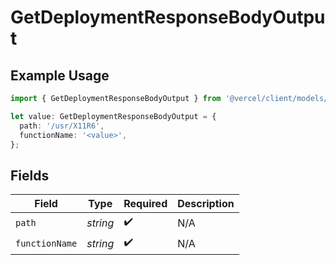 # GetDeploymentResponseBodyOutput

## Example Usage

```typescript
import { GetDeploymentResponseBodyOutput } from '@vercel/client/models/operations';

let value: GetDeploymentResponseBodyOutput = {
  path: '/usr/X11R6',
  functionName: '<value>',
};
```

## Fields

| Field          | Type     | Required           | Description |
| -------------- | -------- | ------------------ | ----------- |
| `path`         | _string_ | :heavy_check_mark: | N/A         |
| `functionName` | _string_ | :heavy_check_mark: | N/A         |
